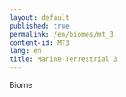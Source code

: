 ```yaml
---
layout: default
published: true
permalink: /en/biomes/mt_3
content-id: MT3
lang: en
title: Marine-Terrestrial 3
---
```


Biome
